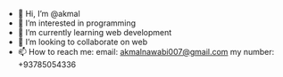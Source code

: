 - 👋 Hi, I’m @akmal
- 👀 I’m interested in programming
- 🌱 I’m currently learning web development
- 💞️ I’m looking to collaborate on web
- 📫 How to reach me: email: akmalnawabi007@gmail.com
my number: +93785054336

<!---
akmal001007/akmal001007 is a ✨ special ✨ repository because its `README.md` (this file) appears on your GitHub profile.
You can click the Preview link to take a look at your changes.
--->

